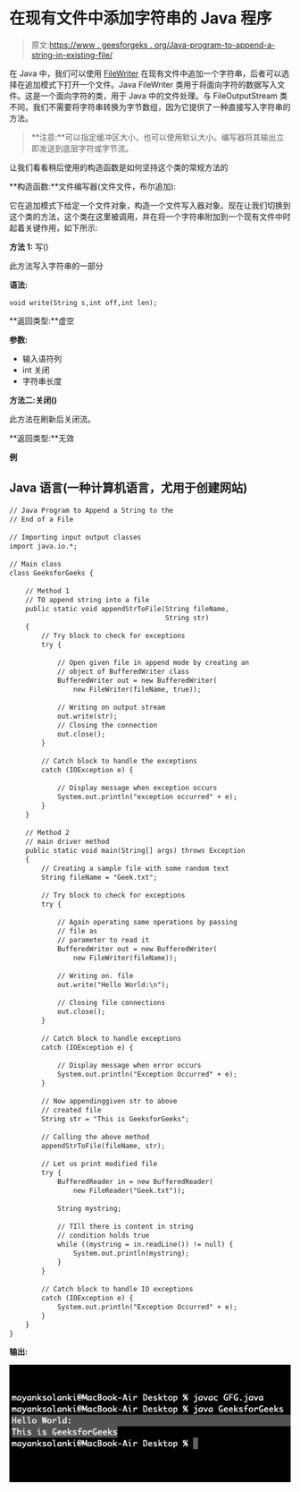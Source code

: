 # 在现有文件中添加字符串的 Java 程序

> 原文:[https://www . geesforgeks . org/Java-program-to-append-a-string-in-existing-file/](https://www.geeksforgeeks.org/java-program-to-append-a-string-in-an-existing-file/)

在 Java 中，我们可以使用 [FileWriter](https://www.geeksforgeeks.org/file-handling-java-using-filewriter-filereader/) 在现有文件中追加一个字符串，后者可以选择在追加模式下打开一个文件。Java FileWriter 类用于将面向字符的数据写入文件。这是一个面向字符的类，用于 Java 中的文件处理。与 FileOutputStream 类不同，我们不需要将字符串转换为字节数组，因为它提供了一种直接写入字符串的方法。

> **注意:**可以指定缓冲区大小，也可以使用默认大小。编写器将其输出立即发送到底层字符或字节流。

让我们看看稍后使用的构造函数是如何坚持这个类的常规方法的

**构造函数:**文件编写器(文件文件，布尔追加):

它在追加模式下给定一个文件对象，构造一个文件写入器对象。现在让我们切换到这个类的方法，这个类在这里被调用，并在将一个字符串附加到一个现有文件中时起着关键作用，如下所示:

**方法 1:** 写()

此方法写入字符串的一部分

**语法:**

```
void write(String s,int off,int len);
```

**返回类型:**虚空

**参数:**

*   输入语符列
*   int 关闭
*   字符串长度

**方法二:关闭()**

此方法在刷新后关闭流。

**返回类型:**无效

**例**

## Java 语言(一种计算机语言，尤用于创建网站)

```
// Java Program to Append a String to the
// End of a File

// Importing input output classes
import java.io.*;

// Main class
class GeeksforGeeks {

    // Method 1
    // TO append string into a file
    public static void appendStrToFile(String fileName,
                                       String str)
    {
        // Try block to check for exceptions
        try {

            // Open given file in append mode by creating an
            // object of BufferedWriter class
            BufferedWriter out = new BufferedWriter(
                new FileWriter(fileName, true));

            // Writing on output stream
            out.write(str);
            // Closing the connection
            out.close();
        }

        // Catch block to handle the exceptions
        catch (IOException e) {

            // Display message when exception occurs
            System.out.println("exception occurred" + e);
        }
    }

    // Method 2
    // main driver method
    public static void main(String[] args) throws Exception
    {
        // Creating a sample file with some random text
        String fileName = "Geek.txt";

        // Try block to check for exceptions
        try {

            // Again operating same operations by passing
            // file as
            // parameter to read it
            BufferedWriter out = new BufferedWriter(
                new FileWriter(fileName));

            // Writing on. file
            out.write("Hello World:\n");

            // Closing file connections
            out.close();
        }

        // Catch block to handle exceptions
        catch (IOException e) {

            // Display message when error occurs
            System.out.println("Exception Occurred" + e);
        }

        // Now appendinggiven str to above
        // created file
        String str = "This is GeeksforGeeks";

        // Calling the above method
        appendStrToFile(fileName, str);

        // Let us print modified file
        try {
            BufferedReader in = new BufferedReader(
                new FileReader("Geek.txt"));

            String mystring;

            // TIll there is content in string
            // condition holds true
            while ((mystring = in.readLine()) != null) {
                System.out.println(mystring);
            }
        }

        // Catch block to handle IO exceptions
        catch (IOException e) {
            System.out.println("Exception Occurred" + e);
        }
    }
}
```

**输出:**

![](img/bb42e2356ba148f00a714ddc6d1f4cd4.png)
